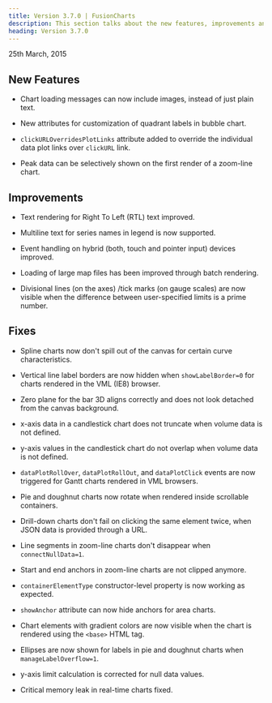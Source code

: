 ```yaml
---
title: Version 3.7.0 | FusionCharts
description: This section talks about the new features, improvements and fixes for v3.7.0.
heading: Version 3.7.0
---
```


<p class="release-date"> 25th March, 2015 </p>

## New Features

* Chart loading messages can now include images, instead of just plain text.

* New attributes for customization of quadrant labels in bubble chart.

* `clickURLOverridesPlotLinks` attribute added to override the individual data plot links over `clickURL` link.

* Peak data can be selectively shown on the first render of a zoom-line chart.

## Improvements

* Text rendering for Right To Left (RTL) text improved.

* Multiline text for series names in legend is now supported.

* Event handling on hybrid (both, touch and pointer input) devices improved.

* Loading of large map files has been improved through batch rendering.

* Divisional lines (on the axes) /tick marks (on gauge scales) are now visible when the difference between user-specified limits is a prime number.

## Fixes

* Spline charts now don't spill out of the canvas for certain curve characteristics.

* Vertical line label borders are now hidden when `showLabelBorder=0` for charts rendered in the VML (IE8) browser.

* Zero plane for the bar 3D aligns correctly and does not look detached from the canvas background.

* x-axis data in a candlestick chart does not truncate when volume data is not defined.

* y-axis values in the candlestick chart do not overlap when volume data is not defined.

* `dataPlotRollOver`, `dataPlotRollOut`, and `dataPlotClick` events are now triggered for Gantt charts rendered in VML browsers.

* Pie and doughnut charts now rotate when rendered inside scrollable containers.

* Drill-down charts don't fail on clicking the same element twice, when JSON data is provided through a URL.

* Line segments in zoom-line charts don't disappear when `connectNullData=1`.

* Start and end anchors in zoom-line charts are not clipped anymore.

* `containerElementType` constructor-level property is now working as expected.

* `showAnchor` attribute can now hide anchors for area charts.

* Chart elements with gradient colors are now visible when the chart is rendered using the `<base>` HTML tag.

* Ellipses are now shown for labels in pie and doughnut charts when `manageLabelOverflow=1`.

* y-axis limit calculation is corrected for null data values.

* Critical memory leak in real-time charts fixed.